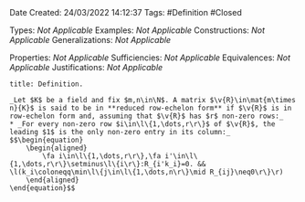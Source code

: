 <br />
<br />

Date Created: 24/03/2022 14:12:37
Tags: #Definition #Closed 

Types: _Not Applicable_
Examples: _Not Applicable_
Constructions: _Not Applicable_
Generalizations: _Not Applicable_

Properties: _Not Applicable_
Sufficiencies: _Not Applicable_
Equivalences: _Not Applicable_
Justifications: _Not Applicable_

``` ad-Definition
title: Definition.

_Let $K$ be a field and fix $m,n\in\N$. A matrix $\v{R}\in\mat{m\times n}{K}$ is said to be in **reduced row-echelon form** if $\v{R}$ is in row-echelon form and, assuming that $\v{R}$ has $r$ non-zero rows:_
* _For every non-zero row $i\in\l\{1,\dots,r\r\}$ of $\v{R}$, the leading $1$ is the only non-zero entry in its column:_
$$\begin{equation}
    \begin{aligned}
        \fa i\in\l\{1,\dots,r\r\},\fa i'\in\l\{1,\dots,r\r\}\setminus\l\{i\r\}:R_{i'k_i}=0. && \l(k_i\coloneqq\min\l\{j\in\l\{1,\dots,n\r\}\mid R_{ij}\neq0\r\}\r)
    \end{aligned}
\end{equation}$$

```
